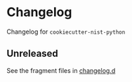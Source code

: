 <!-- markdownlint-disable MD024 -->
<!-- markdownlint-disable MD013 -->
<!-- prettier-ignore-start -->
# Changelog

Changelog for `cookiecutter-nist-python`

## Unreleased

[changelog.d]: https://github.com/usnistgov/cookiecutter-nist-python/tree/main/changelog.d

See the fragment files in [changelog.d]
<!-- prettier-ignore-end -->

<!-- markdownlint-enable MD013 -->

<!-- scriv-insert-here -->
